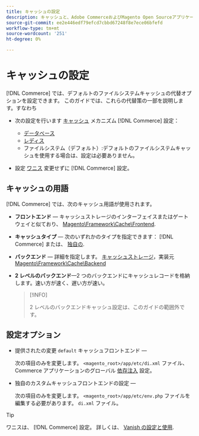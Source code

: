 ```yaml
---
title: キャッシュの設定
description: キャッシュと、Adobe CommerceおよびMagento Open Sourceアプリケーションのキャッシュメカニズムの設定方法について説明します。
source-git-commit: ee2e446edf79efcd7cbbd67248f8e7ece06bfefd
workflow-type: tm+mt
source-wordcount: '251'
ht-degree: 0%

---
```


# キャッシュの設定

[!DNL Commerce] では、デフォルトのファイルシステムキャッシュの代替オプションを設定できます。 このガイドでは、これらの代替策の一部を説明します。すなわち

- 次の設定を行います [キャッシュ](https://glossary.magento.com/cache) メカニズム [!DNL Commerce] 設定：

   - [データベース](https://developer.adobe.com/commerce/php/development/cache/partial/database-caching/)
   - [レディス](config-redis.md)
   - ファイルシステム（デフォルト）:デフォルトのファイルシステムキャッシュを使用する場合は、設定は必要ありません。

- 設定 [ワニス](config-varnish.md) 変更せずに [!DNL Commerce] 設定。

## キャッシュの用語

[!DNL Commerce] では、次のキャッシュ用語が使用されます。

- **フロントエンド** — キャッシュストレージのインターフェイスまたはゲートウェイと似ており、 [Magento\Framework\Cache\Frontend](https://github.com/magento/magento2/tree/2.4/lib/internal/Magento/Framework/Cache/Frontend).
- **キャッシュタイプ** — 次のいずれかのタイプを指定できます： [!DNL Commerce] または、 [独自の](https://developer.adobe.com/commerce/php/development/cache/partial/cache-type/).
- **バックエンド** — 詳細を指定します。 [キャッシュストレージ](https://framework.zend.com/manual/1.12/en/zend.cache.backends.html)，実装元 [Magento\Framework\Cache\Backend](https://github.com/magento/magento2/tree/2.4/lib/internal/Magento/Framework/Cache/Backend)
- **2 レベルのバックエンド**—2 つのバックエンドにキャッシュレコードを格納します。速い方が速く、遅い方が速い。

   >[!INFO]
   >
   >2 レベルのバックエンドキャッシュ設定は、このガイドの範囲外です。

## 設定オプション

- 提供されたの変更 `default` キャッシュフロントエンド —

   次の項目のみを変更します。 `<magento_root>/app/etc/di.xml` ファイル、Commerce アプリケーションのグローバル [依存注入](https://glossary.magento.com/dependency-injection) 設定。

- 独自のカスタムキャッシュフロントエンドの設定 —

   次の項目のみを変更します。 `<magento_root>/app/etc/env.php` ファイルを編集する必要があります。 `di.xml` ファイル。

>[!TIP]
>
>ワニスは、 [!DNL Commerce] 設定。 詳しくは、 [Vanish の設定と使用](config-varnish.md).
